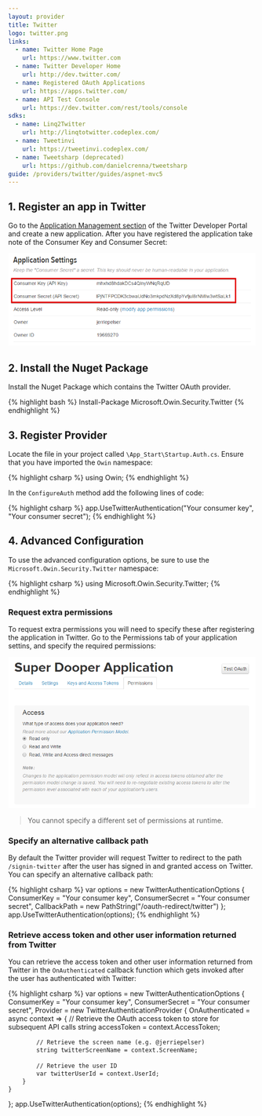 ```yaml
---
layout: provider
title: Twitter
logo: twitter.png
links:
  - name: Twitter Home Page
    url: https://www.twitter.com
  - name: Twitter Developer Home
    url: http://dev.twitter.com/
  - name: Registered OAuth Applications
    url: https://apps.twitter.com/
  - name: API Test Console
    url: https://dev.twitter.com/rest/tools/console
sdks:
  - name: Linq2Twitter
    url: http://linqtotwitter.codeplex.com/
  - name: Tweetinvi
    url: https://tweetinvi.codeplex.com/
  - name: Tweetsharp (deprecated)
    url: https://github.com/danielcrenna/tweetsharp
guide: /providers/twitter/guides/aspnet-mvc5
---
```


## 1. Register an app in Twitter

Go to the [Application Management section](https://apps.twitter.com/) of the Twitter Developer Portal and create a new application. After you have registered the application take note of the Consumer Key and Consumer Secret:

![](/images/twitter-consumer-key-and-secret.png)

## 2. Install the Nuget Package

Install the Nuget Package which contains the Twitter OAuth provider.

{% highlight bash %}
Install-Package Microsoft.Owin.Security.Twitter
{% endhighlight %}

## 3. Register Provider

Locate the file in your project called `\App_Start\Startup.Auth.cs`. Ensure that you have imported the `Owin` namespace:

{% highlight csharp %}
using Owin;
{% endhighlight %}

In the `ConfigureAuth` method add the following lines of code:

{% highlight csharp %}
app.UseTwitterAuthentication("Your consumer key", "Your consumer secret");
{% endhighlight %}

## 4. Advanced Configuration

To use the advanced configuration options, be sure to use the `Microsoft.Owin.Security.Twitter` namespace:

{% highlight csharp %}
using Microsoft.Owin.Security.Twitter;
{% endhighlight %}

### Request extra permissions

To request extra permissions you will need to specify these after registering the application in Twitter. Go to the Permissions tab of your application settins, and specify the required permissions:

![](/images/twitter-permissions.png)

> You cannot specify a different set of permissions at runtime.

### Specify an alternative callback path

By default the Twitter provider will request Twitter to redirect to the path `/signin-twitter` after the user has signed in and granted access on Twitter. You can specify an alternative callback path:

{% highlight csharp %}
var options = new TwitterAuthenticationOptions
{
    ConsumerKey = "Your consumer key",
    ConsumerSecret = "Your consumer secret",
    CallbackPath = new PathString("/oauth-redirect/twitter")
};
app.UseTwitterAuthentication(options);
{% endhighlight %}

### Retrieve access token and other user information returned from Twitter

You can retrieve the access token and other user information returned from Twitter in the `OnAuthenticated` callback function which gets invoked after the user has authenticated with Twitter:

{% highlight csharp %}
var options = new TwitterAuthenticationOptions
{
    ConsumerKey = "Your consumer key",
    ConsumerSecret = "Your consumer secret",
    Provider = new TwitterAuthenticationProvider
    {
        OnAuthenticated = async context =>
        {
            // Retrieve the OAuth access token to store for subsequent API calls
            string accessToken = context.AccessToken;

            // Retrieve the screen name (e.g. @jerriepelser)
            string twitterScreenName = context.ScreenName;

            // Retrieve the user ID
            var twitterUserId = context.UserId;
        }
    }
};
app.UseTwitterAuthentication(options);
{% endhighlight %}
